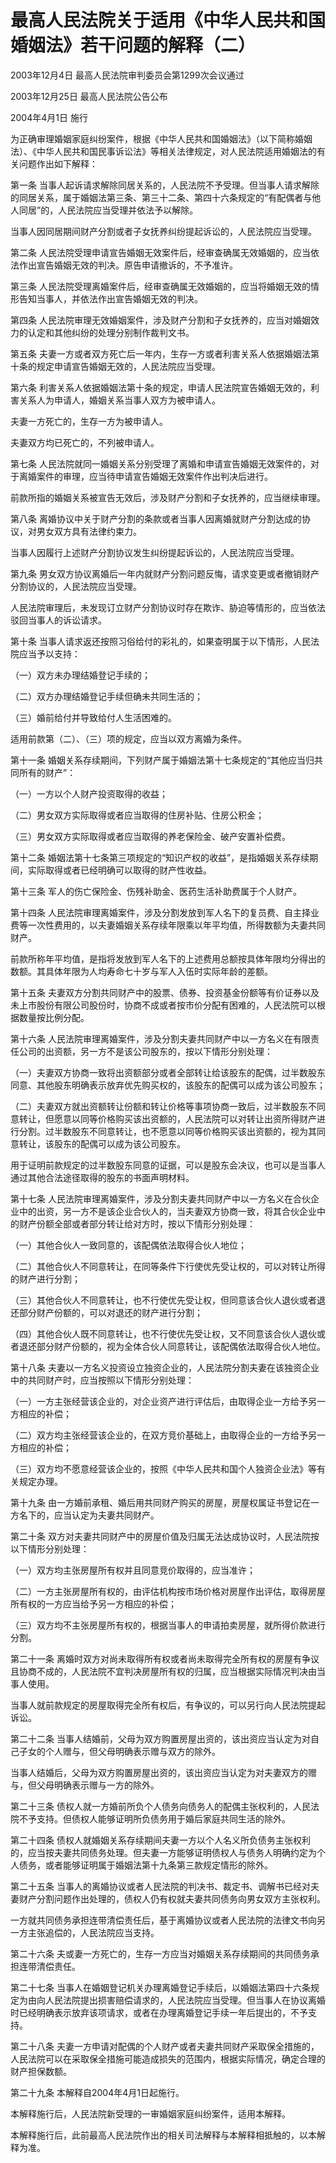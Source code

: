 # 最高人民法院关于适用《中华人民共和国婚姻法》若干问题的解释（二）

2003年12月4日 最高人民法院审判委员会第1299次会议通过

2003年12月25日 最高人民法院公告公布

2004年4月1日 施行

为正确审理婚姻家庭纠纷案件，根据《中华人民共和国婚姻法》（以下简称婚姻法）、《中华人民共和国民事诉讼法》等相关法律规定，对人民法院适用婚姻法的有关问题作出如下解释：

第一条 当事人起诉请求解除同居关系的，人民法院不予受理。但当事人请求解除的同居关系，属于婚姻法第三条、第三十二条、第四十六条规定的“有配偶者与他人同居”的，人民法院应当受理并依法予以解除。

当事人因同居期间财产分割或者子女抚养纠纷提起诉讼的，人民法院应当受理。

第二条 人民法院受理申请宣告婚姻无效案件后，经审查确属无效婚姻的，应当依法作出宣告婚姻无效的判决。原告申请撤诉的，不予准许。

第三条 人民法院受理离婚案件后，经审查确属无效婚姻的，应当将婚姻无效的情形告知当事人，并依法作出宣告婚姻无效的判决。

第四条 人民法院审理无效婚姻案件，涉及财产分割和子女抚养的，应当对婚姻效力的认定和其他纠纷的处理分别制作裁判文书。

第五条 夫妻一方或者双方死亡后一年内，生存一方或者利害关系人依据婚姻法第十条的规定申请宣告婚姻无效的，人民法院应当受理。

第六条 利害关系人依据婚姻法第十条的规定，申请人民法院宣告婚姻无效的，利害关系人为申请人，婚姻关系当事人双方为被申请人。

夫妻一方死亡的，生存一方为被申请人。

夫妻双方均已死亡的，不列被申请人。

第七条 人民法院就同一婚姻关系分别受理了离婚和申请宣告婚姻无效案件的，对于离婚案件的审理，应当待申请宣告婚姻无效案件作出判决后进行。

前款所指的婚姻关系被宣告无效后，涉及财产分割和子女抚养的，应当继续审理。

第八条 离婚协议中关于财产分割的条款或者当事人因离婚就财产分割达成的协议，对男女双方具有法律约束力。

当事人因履行上述财产分割协议发生纠纷提起诉讼的，人民法院应当受理。

第九条 男女双方协议离婚后一年内就财产分割问题反悔，请求变更或者撤销财产分割协议的，人民法院应当受理。

人民法院审理后，未发现订立财产分割协议时存在欺诈、胁迫等情形的，应当依法驳回当事人的诉讼请求。

第十条 当事人请求返还按照习俗给付的彩礼的，如果查明属于以下情形，人民法院应当予以支持：

（一）双方未办理结婚登记手续的；

（二）双方办理结婚登记手续但确未共同生活的；

（三）婚前给付并导致给付人生活困难的。

适用前款第（二）、（三）项的规定，应当以双方离婚为条件。

第十一条 婚姻关系存续期间，下列财产属于婚姻法第十七条规定的“其他应当归共同所有的财产”：

（一）一方以个人财产投资取得的收益；

（二）男女双方实际取得或者应当取得的住房补贴、住房公积金；

（三）男女双方实际取得或者应当取得的养老保险金、破产安置补偿费。

第十二条 婚姻法第十七条第三项规定的“知识产权的收益”，是指婚姻关系存续期间，实际取得或者已经明确可以取得的财产性收益。

第十三条 军人的伤亡保险金、伤残补助金、医药生活补助费属于个人财产。

第十四条 人民法院审理离婚案件，涉及分割发放到军人名下的复员费、自主择业费等一次性费用的，以夫妻婚姻关系存续年限乘以年平均值，所得数额为夫妻共同财产。

前款所称年平均值，是指将发放到军人名下的上述费用总额按具体年限均分得出的数额。其具体年限为人均寿命七十岁与军人入伍时实际年龄的差额。

第十五条 夫妻双方分割共同财产中的股票、债券、投资基金份额等有价证券以及未上市股份有限公司股份时，协商不成或者按市价分配有困难的，人民法院可以根据数量按比例分配。

第十六条 人民法院审理离婚案件，涉及分割夫妻共同财产中以一方名义在有限责任公司的出资额，另一方不是该公司股东的，按以下情形分别处理：

（一）夫妻双方协商一致将出资额部分或者全部转让给该股东的配偶，过半数股东同意、其他股东明确表示放弃优先购买权的，该股东的配偶可以成为该公司股东；

（二）夫妻双方就出资额转让份额和转让价格等事项协商一致后，过半数股东不同意转让，但愿意以同等价格购买该出资额的，人民法院可以对转让出资所得财产进行分割。过半数股东不同意转让，也不愿意以同等价格购买该出资额的，视为其同意转让，该股东的配偶可以成为该公司股东。

用于证明前款规定的过半数股东同意的证据，可以是股东会决议，也可以是当事人通过其他合法途径取得的股东的书面声明材料。

第十七条 人民法院审理离婚案件，涉及分割夫妻共同财产中以一方名义在合伙企业中的出资，另一方不是该企业合伙人的，当夫妻双方协商一致，将其合伙企业中的财产份额全部或者部分转让给对方时，按以下情形分别处理：

（一）其他合伙人一致同意的，该配偶依法取得合伙人地位；

（二）其他合伙人不同意转让，在同等条件下行使优先受让权的，可以对转让所得的财产进行分割；

（三）其他合伙人不同意转让，也不行使优先受让权，但同意该合伙人退伙或者退还部分财产份额的，可以对退还的财产进行分割；

（四）其他合伙人既不同意转让，也不行使优先受让权，又不同意该合伙人退伙或者退还部分财产份额的，视为全体合伙人同意转让，该配偶依法取得合伙人地位。

第十八条 夫妻以一方名义投资设立独资企业的，人民法院分割夫妻在该独资企业中的共同财产时，应当按照以下情形分别处理：

（一）一方主张经营该企业的，对企业资产进行评估后，由取得企业一方给予另一方相应的补偿；

（二）双方均主张经营该企业的，在双方竞价基础上，由取得企业的一方给予另一方相应的补偿；

（三）双方均不愿意经营该企业的，按照《中华人民共和国个人独资企业法》等有关规定办理。

第十九条 由一方婚前承租、婚后用共同财产购买的房屋，房屋权属证书登记在一方名下的，应当认定为夫妻共同财产。

第二十条 双方对夫妻共同财产中的房屋价值及归属无法达成协议时，人民法院按以下情形分别处理：

（一）双方均主张房屋所有权并且同意竞价取得的，应当准许；

（二）一方主张房屋所有权的，由评估机构按市场价格对房屋作出评估，取得房屋所有权的一方应当给予另一方相应的补偿；

（三）双方均不主张房屋所有权的，根据当事人的申请拍卖房屋，就所得价款进行分割。

第二十一条 离婚时双方对尚未取得所有权或者尚未取得完全所有权的房屋有争议且协商不成的，人民法院不宜判决房屋所有权的归属，应当根据实际情况判决由当事人使用。

当事人就前款规定的房屋取得完全所有权后，有争议的，可以另行向人民法院提起诉讼。

第二十二条 当事人结婚前，父母为双方购置房屋出资的，该出资应当认定为对自己子女的个人赠与，但父母明确表示赠与双方的除外。

当事人结婚后，父母为双方购置房屋出资的，该出资应当认定为对夫妻双方的赠与，但父母明确表示赠与一方的除外。

第二十三条 债权人就一方婚前所负个人债务向债务人的配偶主张权利的，人民法院不予支持。但债权人能够证明所负债务用于婚后家庭共同生活的除外。

第二十四条 债权人就婚姻关系存续期间夫妻一方以个人名义所负债务主张权利的，应当按夫妻共同债务处理。但夫妻一方能够证明债权人与债务人明确约定为个人债务，或者能够证明属于婚姻法第十九条第三款规定情形的除外。

第二十五条 当事人的离婚协议或者人民法院的判决书、裁定书、调解书已经对夫妻财产分割问题作出处理的，债权人仍有权就夫妻共同债务向男女双方主张权利。

一方就共同债务承担连带清偿责任后，基于离婚协议或者人民法院的法律文书向另一方主张追偿的，人民法院应当支持。

第二十六条 夫或妻一方死亡的，生存一方应当对婚姻关系存续期间的共同债务承担连带清偿责任。

第二十七条 当事人在婚姻登记机关办理离婚登记手续后，以婚姻法第四十六条规定为由向人民法院提出损害赔偿请求的，人民法院应当受理。但当事人在协议离婚时已经明确表示放弃该项请求，或者在办理离婚登记手续一年后提出的，不予支持。

第二十八条 夫妻一方申请对配偶的个人财产或者夫妻共同财产采取保全措施的，人民法院可以在采取保全措施可能造成损失的范围内，根据实际情况，确定合理的财产担保数额。

第二十九条 本解释自2004年4月1日起施行。

本解释施行后，人民法院新受理的一审婚姻家庭纠纷案件，适用本解释。

本解释施行后，此前最高人民法院作出的相关司法解释与本解释相抵触的，以本解释为准。
